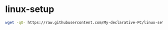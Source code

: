 # linux-setup

```sh
wget -qO- https://raw.githubusercontent.com/My-declarative-PC/linux-setup/main-mint-i3/install.sh | sudo bash
```
